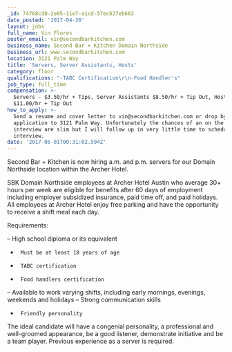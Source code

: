 ```yaml
---
_id: 74768cd0-2e05-11e7-a1cd-57ec627eb663
date_posted: '2017-04-30'
layout: jobs
full_name: Vin Flores
poster_email: vin@secondbarkitchen.com
business_name: Second Bar + Kitchen Domain Northside
business_url: www.secondbarkitchen.com
location: 3121 Palm Way
title: 'Servers, Server Assistants, Hosts'
category: floor
qualifications: "-TABC Certification\r\n-Food Handler's"
job_type: full_time
compensation: >-
  Servers - $3.50/hr + Tips, Server Assistants $8.50/hr + Tip Out, Hosts
  $11.00/hr + Tip Out
how_to_apply: >-
  Send a resume and cover letter to vin@secondbarkitchen.com or drop by an
  application to 3121 Palm Way. Unfortunately the chances of an on the spot
  interview are slim but I will follow up in very little time to schedule an
  interview.
date: '2017-05-01T00:31:02.594Z'
---
```

Second Bar + Kitchen is now hiring a.m. and p.m. servers for our Domain Northside location within the Archer Hotel. 

SBK Domain Northside employees at Archer Hotel Austin who average 30+ hours per week are eligible for benefits after 60 days of employment including employer subsidized insurance, paid time off, and paid holidays. All employees at Archer Hotel enjoy free parking and have the opportunity to receive a shift meal each day.

Requirements:

–	High school diploma or its equivalent
-      Must be at least 18 years of age 
-      TABC certification
-      Food handlers certification
–	Available to work varying shifts, including early mornings,           evenings, weekends and holidays
–	Strong communication skills
-      Friendly personality

The ideal candidate will have a congenial personality, a professional and well-groomed appearance, be a good listener, demonstrate initiative and be a team player. Previous experience as a server is required.

